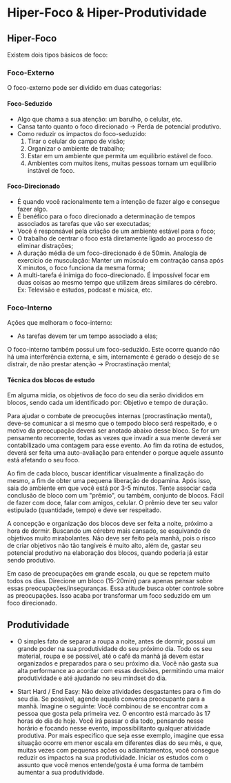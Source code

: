 # Hiper-Foco & Hiper-Produtividade

## Hiper-Foco

Existem dois tipos básicos de foco:

### Foco-Externo

O foco-externo pode ser dividido em duas categorias:

#### Foco-Seduzido
- Algo que chama a sua atenção: um barulho, o celular, etc.
- Cansa tanto quanto o foco direcionado -> Perda de potencial produtivo.
- Como reduzir os impactos do foco-seduzido:
    1. Tirar o celular do campo de visão;
    2. Organizar o ambiente de trabalho;
    3. Estar em um ambiente que permita um equilíbrio estável de foco. 
    4. Ambientes com muitos itens, muitas pessoas tornam um equilíbrio instável de foco. 

#### Foco-Direcionado
- É quando você racionalmente tem a intenção de fazer algo e consegue fazer algo.
- É benéfico para o foco direcionado a determinação de tempos associados as tarefas que vão ser executadas;
- Você é responsável pela criação de um ambiente estável para o foco;
- O trabalho de centrar o foco está diretamente ligado ao processo de eliminar distrações;
- A duração média de um foco-direcionado é de 50min. Analogia de exercício de musculação: Manter um músculo em contração cansa após X minutos, o foco funciona da mesma forma;
- A multi-tarefa é inimiga do foco-direcionado. É impossível focar em duas coisas ao mesmo tempo que utilizem áreas similares do cérebro. Ex: Televisão e estudos, podcast e música, etc.

### Foco-Interno

Ações que melhoram o foco-interno:

- As tarefas devem ter um tempo associado a elas;

O foco-interno também possui um foco-seduzido. Este ocorre quando não há uma interferência externa, e sim, internamente é gerado o desejo de se distrair, de não prestar atenção -> Procrastinação mental;

#### Técnica dos blocos de estudo

Em alguma mídia, os objetivos de foco do seu dia serão divididos em blocos, sendo cada um identificado por: Objetivo e tempo de duração. 

Para ajudar o combate de preocuções internas (procrastinação mental), deve-se comunicar a si mesmo que o tempodo bloco será respeitado, e o motivo da preocupação deverá ser anotado abaixo desse bloco. Se for um pensamento recorrente, todas as vezes que invadir a sua mente deverá ser contabilizado uma contagem para esse evento. Ao fim da rotina de estudos, deverá ser feita uma auto-avaliação para entender o porque aquele assunto está afetando o seu foco.

Ao fim de cada bloco, buscar identificar visualmente a finalização do mesmo, a fim de obter uma pequena liberação de dopamina. Após isso, saia do ambiente em que você está por 3-5 minutos. Tente associar cada conclusão de bloco com um "prêmio", ou também, conjunto de blocos. Fácil de fazer com doce, falar com amigos, celular. O prêmio deve ter seu valor estipulado (quantidade, tempo) e deve ser respeitado.

A concepção e organização dos blocos deve ser feita a noite, próximo a hora de dormir. Buscando um cérebro mais cansado, se esquivando de objetivos muito mirabolantes. Não deve ser feito pela manhã, pois o risco de criar objetivos não tão tangíveis é muito alto, além de, gastar seu potencial produtivo na elaboração dos blocos, quando poderia já estar sendo produtivo.

Em caso de preocupações em grande escala, ou que se repetem muito todos os dias. Direcione um bloco (15-20min) para apenas pensar sobre essas preocupações/inseguranças. Essa atitude busca obter controle sobre as preocupações. Isso acaba por transformar um foco seduzido em um foco direcionado.

## Produtividade

- O simples fato de separar a roupa a noite, antes de dormir, possui um grande poder na sua produtividade do seu próximo dia. Todo os seu material, roupa e se possível, até o café da manhã já devem estar organizados e preparados para o seu próximo dia. Você não gasta sua alta performance ao acordar com essas decisões, permitindo uma maior produtividade e até ajudando no seu mindset do dia.

- Start Hard / End Easy: Não deixe atividades desgastantes para o fim do seu dia. Se possível, agende aquela conversa preocupante para a manhã. Imagine o seguinte: Você combinou de se encontrar com a pessoa que gosta pela primeira vez. O encontro está marcado às 17 horas do dia de hoje. Você irá passar o dia todo, pensando nesse horário e focando nesse evento, impossibilitanto qualquer atividade produtiva. Por mais especifico que seja esse exemplo, imagine que essa situação ocorre em menor escala em diferentes dias do seu mês, e que, muitas vezes com pequenas ações ou adiamtamentos, você consegue reduzir os impactos na sua produtividade. Iniciar os estudos com o assunto que você menos entende/gosta é uma forma de também aumentar a sua produtividade.